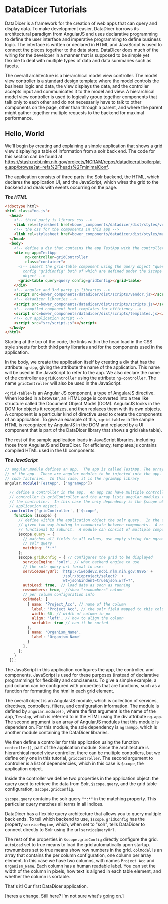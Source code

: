 # DataDicer Tutorials

DataDicer is a framework for the creation of web apps that can query and display data.  To make development easier, DataDicer borrows its architectural paradigm from AngularJS and uses declarative programming to define the user interface and imperative programming to define business logic.  The interface is written or declared in HTML and JavaScript is used to connect  the pieces together to the data store.  DataDicer does much of the wiring for the developer in a manner that is supposed to be simple yet flexible to deal with multiple types of data and data summaries such as facets.

The overall architecture is a hierarchical model view controller.  The model view controller is a standard design template where the model controls the business logic and data, the view displays the data, and the controller accepts input and communicates it to the model and view.  A hierarchical model view controller is used to logically group together components that talk only to each other and do not necessarily have to talk to other components on the page, other than through a parent, and where the parent might gather together multiple requests to the backend for maximal performance.

## Hello, World

We'll begin by creating and explaining a simple application that shows a grid view displaying a table of information from a solr back end.   The code for this section can be found at https://stash.ncbi.nlm.nih.gov/projects/NGRAM/repos/datadicerui.boilerplate.app/browse?at=refs%2Fheads%2FminimalConf.

The application consists of three parts: the Solr backend, the HTML, which declares the application UI, and the JavaScript, which wires the grid to the backend and deals with events occurring on the page.

***The HTML***

```html
<!doctype html>
<html class="no-js">
  <head>
    <!-- third party js library css -->
    <link rel=stylesheet href=bower_components/datadicer/dist/styles/vendor.css>
    <!-- the css for the components in this app -->
    <link rel=stylesheet href=bower_components/datadicer/dist/styles/main.css>
  </head>
  <body>
    <!-- define a div that contains the app TestApp with the controller gridController. -->
    <div ng-app=TestApp 
         ng-controller=gridController 
         class="container">
      <!-- insert the grid-table component using the query object "query" and the 
        config "gridConfig" both of which are defined under the $scope application 
        object -->
      <grid-table query=query config=gridConfig></grid-table>
    </div>
    <!-- angular and 3rd party js libraries -->
    <script src=bower_components/datadicer/dist/scripts/vendor.js></script>
    <!-- datadicer libraries -->
    <script src=bower_components/datadicer/dist/scripts/scripts.js></script>
    <!-- compiled component html templates for efficiency -->
    <script src=bower_components/datadicer/dist/scripts/templates.js></script>
    <!-- our application script -->
    <script src="src/script.js"></script>
  </body>
</html>
```

Starting at the top of the code, the links within the head load in the CSS style sheets for both third party libraries and for the components used in the application.

In the body, we create the application itself by creating a div that has the attribute `ng-app`, giving the attribute the name of the application.  This name will be used in the JavaScript to refer to the app.  We also declare the name of the controller as `gridController` using the attribute `ng-controller`.  The name `gridController` will also be used in the JavaScript.

`<grid-table>` is an Angular JS component, a type of AngularJS directive.  When loaded in a browser, an HTML page is converted into a tree like structure called the Document Object Model (DOM).  AngularJS looks in the DOM for objects it recognizes, and then replaces them with its own objects.  A component is a particular kind of directive used to create the components of an application.  To give an example of this, `<grid-table>` in the sample HTML is recognized by AngularJS in the DOM and replaced by a UI component that is part of the DataDicer library that shows a grid (aka table).

The rest of the sample application loads in JavaScript libraries, including those from AngularJS and DataDicer.  For efficiency, templates.js contains compiled HTML used in the UI components.

***The JavaScript***

```javascript
// angular.module defines an app.  The app is called TestApp. The array lists dependencies 
// of the app.  These are angular modules to be injected into the app.  Angular modules are
// code factories.  In this case, it is the ngramApp library
angular.module('TestApp', ["ngramApp"]) 

  // define a controller in the app.  An app can have multiple controllers.  The name of the
  // controller is gridController and the array lists angular modules that are dependencies of
  // the controller.  In this case the only dependency is the $scope object, which is the
  // application object.
  .controller('gridController', ['$scope', 
    function ($scope) {
      // define within the application object the solr query.  In the future, this will be
      // given two way binding to communicate between components.  A component is the smallest
      // functional UI subunit.  A module can consist of multiple components.
      $scope.query = { 
        // matches all fields to all values, use empty string for ngram query and *:* for 
        // solr query
        matching: '*:*'
      };
      $scope.gridConfig = { // configures the grid to be displayed
        serviceEngine: 'solr', // what backend engine to use
        // the solr query url format to use:
        serviceQueryUrl: 'http://iwebdev2.ncbi.nlm.nih.gov:8995' +
                         '/solr/bioproject/select?' +
                         'wt=json&indent=true&json.wrf=?',
        autoLoad: true,  // load data as soon as running
        rownumbers: true,  //show "rownumbers" column
        // per column configuration info
        colModel: [
          { name: 'Project_Acc', // name of the column
            label: 'Project Acc', // the solr field mapped to this column
            width: 60, // width of column in px
            align: 'left', // how to align the column
            sortable: true // can it be sorted
          }, 
          { name: 'Organism_Name',
            label: 'Organism Name'
          }
        ],
      };
    }
  ]);
```

The JavaScript in this application configures the app, the controller, and components.  JavaScript is used for these purposes (instead of declarative programming) for flexibility and conciseness.  To give a simple example, a grid column can be configured with properties that are functions, such as a function for formatting the html in each grid element.

The overall object is an AngularJS module, which is collection of services, directives, controllers, filters, and configuration information.  The module is defined by `angular.module()`, where the first argument is the name of the app, `TestApp`, which is referred to in the HTML using the div attribute `ng-app`. The second argument is an array of AngularJS modules that this module is dependent on. For this module, the sole dependency is `ngramApp`, which is another module containing the DataDicer libraries.

We then define a controller for this application using the function `controller()`, part of the application module. Since the architecture is hierarchical model view controller, there can be multiple controllers, but we define only one in this tutorial, `gridController`.  The second argument to controller is a list of dependencies, which in this case is `$scope`, the application object.

Inside the controller we define two properties in the application object: the query used to retrieve the data from Solr, `$scope.query`, and the grid table configuration, `$scope.gridConfig`.

`$scope.query` contains the solr query `"*:*"` in the matching property.  This particular query matches all terms in all indices.

DataDicer has a flexible query architecture that allows you to query multiple back ends.  To tell which backend to use, `$scope.gridConfig` has the property `serviceEngine`, which, when set to "solr", tells DataDicer to connect directly to Solr using the url `serviceQueryUrl`. 

The rest of the properties in `$scope.gridConfig` directly configure the grid. `autoLoad` set to true means to load the grid automatically upon startup.  rownumbers set to true means show row numbers in the grid. `colModel` is an array that contains the per column configuration, one column per array element. In this case we have two columns, with names `Project_Acc` and `Organism_Name`. Each column has a human readable label. You can set the width of the column in pixels, how text is aligned in each table element, and whether the column is sortable.

That's it!  Our first DataDicer application.

[heres a change. Still here? I'm not sure what's going on.]